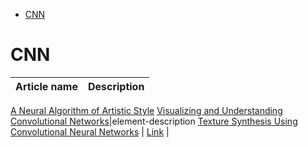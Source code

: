 <!--ts-->
   * [CNN](#cnn)

<!-- Added by: gil_diy, at: Mon 17 Jan 2022 11:20:19 IST -->

<!--te-->


# CNN

Article name | Description
------------|-----
[A Neural Algorithm of Artistic Style](https://arxiv.org/pdf/1508.06576.pdf)
[Visualizing and Understanding Convolutional Networks](https://arxiv.org/pdf/1311.2901.pdf)|element-description
[Texture Synthesis Using Convolutional Neural Networks](https://arxiv.org/pdf/1505.07376.pdf) | 
[Link](https://arxiv.org/pdf/1502.03167.pdf) | 